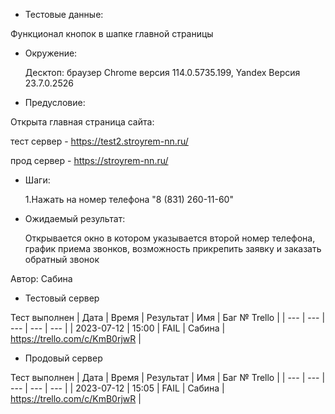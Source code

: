 * Тестовые данные:

 Функционал кнопок в шапке главной страницы
 
 * Окружение: 

	Десктоп: браузер Chrome версия 114.0.5735.199, Yandex Версия 23.7.0.2526
 
* Предусловие:

 Открыта главная страница сайта:
 
 тест сервер - https://test2.stroyrem-nn.ru/ 
 
 прод сервер - https://stroyrem-nn.ru/

* Шаги:

  1.Нажать на номер телефона "8 (831) 260-11-60"

* Ожидаемый результат:

  Открывается окно в котором указывается второй номер телефона, график приема звонков, возможность прикрепить заявку и заказать обратный звонок


Автор: Сабина

* Тестовый сервер 

Тест выполнен
| Дата | Время | Результат | Имя | Баг № Trello |
| --- | --- | --- | --- | --- |
| 2023-07-12 | 15:00 | FAIL | Сабина | https://trello.com/c/KmB0rjwR | 

* Продовый сервер

Тест выполнен
| Дата | Время | Результат | Имя | Баг № Trello |
| --- | --- | --- | --- | --- |
| 2023-07-12 | 15:05 | FAIL | Сабина | https://trello.com/c/KmB0rjwR | 

